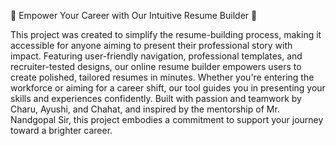 

🌟 Empower Your Career with Our Intuitive Resume Builder 🌟

This project was created to simplify the resume-building process, making it accessible for anyone aiming to present their professional story with impact. Featuring user-friendly navigation, professional templates, and recruiter-tested designs, our online resume builder empowers users to create polished, tailored resumes in minutes. Whether you're entering the workforce or aiming for a career shift, our tool guides you in presenting your skills and experiences confidently. Built with passion and teamwork by Charu, Ayushi, and Chahat, and inspired by the mentorship of Mr. Nandgopal Sir, this project embodies a commitment to support your journey toward a brighter career.
